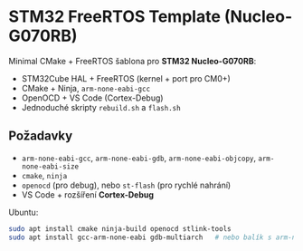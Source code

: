 # STM32 FreeRTOS Template (Nucleo-G070RB)

Minimal CMake + FreeRTOS šablona pro **STM32 Nucleo-G070RB**:
- STM32Cube HAL + FreeRTOS (kernel + port pro CM0+)
- CMake + Ninja, `arm-none-eabi-gcc`
- OpenOCD + VS Code (Cortex-Debug)
- Jednoduché skripty `rebuild.sh` a `flash.sh`

## Požadavky

- `arm-none-eabi-gcc`, `arm-none-eabi-gdb`, `arm-none-eabi-objcopy`, `arm-none-eabi-size`
- `cmake`, `ninja`
- `openocd` (pro debug), nebo `st-flash` (pro rychlé nahrání)
- VS Code + rozšíření **Cortex-Debug**

Ubuntu:
```bash
sudo apt install cmake ninja-build openocd stlink-tools
sudo apt install gcc-arm-none-eabi gdb-multiarch   # nebo balík s arm-none-eabi-gdb
